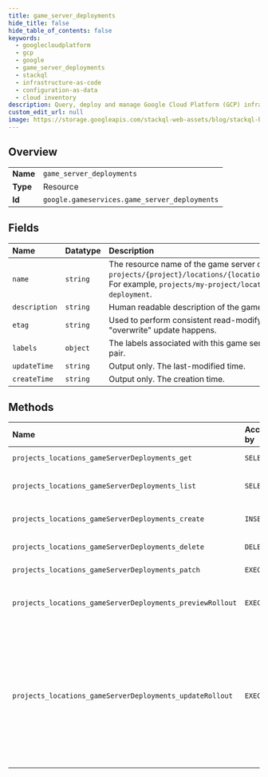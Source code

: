 ```yaml
---
title: game_server_deployments
hide_title: false
hide_table_of_contents: false
keywords:
  - googlecloudplatform
  - gcp
  - google
  - game_server_deployments
  - stackql
  - infrastructure-as-code
  - configuration-as-data
  - cloud inventory
description: Query, deploy and manage Google Cloud Platform (GCP) infrastructure and resources using SQL
custom_edit_url: null
image: https://storage.googleapis.com/stackql-web-assets/blog/stackql-blog-post-featured-image.png
---
```

  
    

## Overview
<table><tbody>
<tr><td><b>Name</b></td><td><code>game_server_deployments</code></td></tr>
<tr><td><b>Type</b></td><td>Resource</td></tr>
<tr><td><b>Id</b></td><td><code>google.gameservices.game_server_deployments</code></td></tr>
</tbody></table>

## Fields
| Name | Datatype | Description |
|:-----|:---------|:------------|
| `name` | `string` | The resource name of the game server deployment, in the following form: `projects/{project}/locations/{locationId}/gameServerDeployments/{deploymentId}`. For example, `projects/my-project/locations/global/gameServerDeployments/my-deployment`. |
| `description` | `string` | Human readable description of the game server deployment. |
| `etag` | `string` | Used to perform consistent read-modify-write updates. If not set, a blind "overwrite" update happens. |
| `labels` | `object` | The labels associated with this game server deployment. Each label is a key-value pair. |
| `updateTime` | `string` | Output only. The last-modified time. |
| `createTime` | `string` | Output only. The creation time. |
## Methods
| Name | Accessible by | Required Params | Description |
|:-----|:--------------|:----------------|:------------|
| `projects_locations_gameServerDeployments_get` | `SELECT` | `name` | Gets details of a single game server deployment. |
| `projects_locations_gameServerDeployments_list` | `SELECT` | `parent` | Lists game server deployments in a given project and location. |
| `projects_locations_gameServerDeployments_create` | `INSERT` | `parent` | Creates a new game server deployment in a given project and location. |
| `projects_locations_gameServerDeployments_delete` | `DELETE` | `name` | Deletes a single game server deployment. |
| `projects_locations_gameServerDeployments_patch` | `EXEC` | `name` | Patches a game server deployment. |
| `projects_locations_gameServerDeployments_previewRollout` | `EXEC` | `name` | Previews the game server deployment rollout. This API does not mutate the rollout resource. |
| `projects_locations_gameServerDeployments_updateRollout` | `EXEC` | `name` | Patches a single game server deployment rollout. The method will not return an error if the update does not affect any existing realms. For example, the following cases will not return an error: * The default_game_server_config is changed but all existing realms use the override. * A non-existing realm is explicitly called out in the game_server_config_overrides field. |
